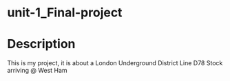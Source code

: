# unit-1_Final-project


<h1> Description </h1>
<p>
This is my project, it is about a London Underground District Line D78 Stock arriving @ West Ham
</p>

